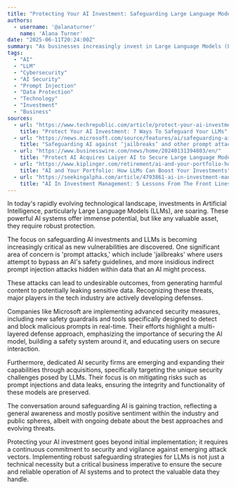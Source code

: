 ```yaml
---
title: "Protecting Your AI Investment: Safeguarding Large Language Models"
authors:
  - username: '@alanaturner'
    name: 'Alana Turner'
date: "2025-06-11T20:24:00Z"
summary: "As businesses increasingly invest in Large Language Models (LLMs), ensuring their security against emerging threats like 'jailbreaks' and prompt injection attacks is paramount. Discover the critical need for safeguarding your AI assets and the strategies being developed to protect them."
tags:
  - "AI"
  - "LLM"
  - "Cybersecurity"
  - "AI Security"
  - "Prompt Injection"
  - "Data Protection"
  - "Technology"
  - "Investment"
  - "Business"
sources:
  - url: "https://www.techrepublic.com/article/protect-your-ai-investment-7-ways-to-safeguard-your-llms/"
    title: "Protect Your AI Investment: 7 Ways To Safeguard Your LLMs"
  - url: "https://news.microsoft.com/source/features/ai/safeguarding-ai-against-jailbreaks-and-other-prompt-attacks/"
    title: "Safeguarding AI against ‘jailbreaks’ and other prompt attacks"
  - url: "https://www.businesswire.com/news/home/20240131394803/en/"
    title: "Protect AI Acquires Laiyer AI to Secure Large Language Models (LLMs)"
  - url: "https://www.kiplinger.com/retirement/ai-and-your-portfolio-how-llms-can-boost-your-investments"
    title: "AI and Your Portfolio: How LLMs Can Boost Your Investments"
  - url: "https://seekingalpha.com/article/4793861-ai-in-investment-management-5-lessons-from-front-lines"
    title: "AI In Investment Management: 5 Lessons From The Front Lines"
---
```


In today's rapidly evolving technological landscape, investments in Artificial Intelligence, particularly Large Language Models (LLMs), are soaring. These powerful AI systems offer immense potential, but like any valuable asset, they require robust protection.

The focus on safeguarding AI investments and LLMs is becoming increasingly critical as new vulnerabilities are discovered. One significant area of concern is 'prompt attacks,' which include 'jailbreaks' where users attempt to bypass an AI's safety guidelines, and more insidious indirect prompt injection attacks hidden within data that an AI might process.

These attacks can lead to undesirable outcomes, from generating harmful content to potentially leaking sensitive data. Recognizing these threats, major players in the tech industry are actively developing defenses.

Companies like Microsoft are implementing advanced security measures, including new safety guardrails and tools specifically designed to detect and block malicious prompts in real-time. Their efforts highlight a multi-layered defense approach, emphasizing the importance of securing the AI model, building a safety system around it, and educating users on secure interaction.

Furthermore, dedicated AI security firms are emerging and expanding their capabilities through acquisitions, specifically targeting the unique security challenges posed by LLMs. Their focus is on mitigating risks such as prompt injections and data leaks, ensuring the integrity and functionality of these models are preserved.

The conversation around safeguarding AI is gaining traction, reflecting a general awareness and mostly positive sentiment within the industry and public spheres, albeit with ongoing debate about the best approaches and evolving threats.

Protecting your AI investment goes beyond initial implementation; it requires a continuous commitment to security and vigilance against emerging attack vectors. Implementing robust safeguarding strategies for LLMs is not just a technical necessity but a critical business imperative to ensure the secure and reliable operation of AI systems and to protect the valuable data they handle.
